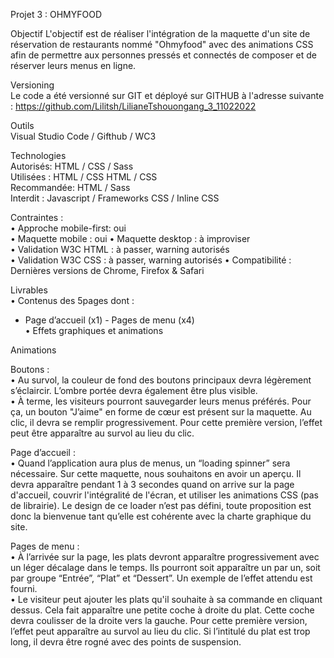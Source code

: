 Projet 3 : OHMYFOOD

Objectif
L'objectif est de réaliser l'intégration de la maquette d'un site de réservation de restaurants nommé "Ohmyfood" avec des animations CSS afin de permettre aux personnes pressés et connectés de composer et de réserver leurs menus en ligne.

Versioning                                                                                                                                       
Le code a été versionné sur GIT et déployé sur GITHUB à l'adresse suivante : https://github.com/Lilitsh/LilianeTshouongang_3_11022022

Outils                                                                                                                                       
Visual Studio Code / Gifthub / WC3

Technologies                                                                                                                     
Autorisés: HTML / CSS / Sass                                                                                                                
Utilisées : HTML / CSS HTML / CSS                                                                         
Recommandée: HTML / Sass                                                                                               
Interdit : Javascript / Frameworks CSS / Inline CSS

Contraintes :                                                                                                                             
• Approche mobile-first: oui                                                                                                 
• Maquette mobile : oui • Maquette desktop : à improviser                                                   
• Validation W3C HTML : à passer, warning autorisés                                                               
• Validation W3C CSS : à passer, warning autorisés • Compatibilité : Dernières versions de Chrome, Firefox & Safari

Livrables                                                                                                                                              
• Contenus des 5pages dont :     
  - Page d’accueil (x1)                                                                                                                                                             - Pages de menu (x4)                                                                                                                
• Effets graphiques et animations

Animations

Boutons :                                                                                                                              
• Au survol, la couleur de fond des boutons principaux devra légèrement s’éclaircir. L’ombre portée devra également être plus visible.                                         
• À terme, les visiteurs pourront sauvegarder leurs menus préférés. Pour ça, un bouton "J’aime" en forme de cœur est présent sur la maquette. 
Au clic, il devra se remplir progressivement. Pour cette première version, l’effet peut être apparaître au survol au lieu du clic.

Page d’accueil :                                                                                                                                
• Quand l’application aura plus de menus, un “loading spinner” sera nécessaire. Sur cette maquette, nous souhaitons en avoir un aperçu. 
Il devra apparaître pendant 1 à 3 secondes quand on arrive sur la page d'accueil, couvrir l'intégralité de l'écran, et utiliser les animations CSS (pas de librairie).
Le design de ce loader n’est pas défini, toute proposition est donc la bienvenue tant qu’elle est cohérente avec la charte graphique du site.

Pages de menu :                                                                                                                  
• À l’arrivée sur la page, les plats devront apparaître progressivement avec un léger décalage dans le temps. Ils pourront soit apparaître un par un, soit par groupe “Entrée”, “Plat” et “Dessert”. Un exemple de l’effet attendu est fourni.                                    
• Le visiteur peut ajouter les plats qu'il souhaite à sa commande en cliquant dessus. Cela fait apparaître une petite coche à droite du plat. Cette coche devra coulisser de la droite vers la gauche. 
Pour cette première version, l’effet peut apparaître au survol au lieu du clic. Si l’intitulé du plat est trop long, il devra être rogné avec des points de suspension. 
